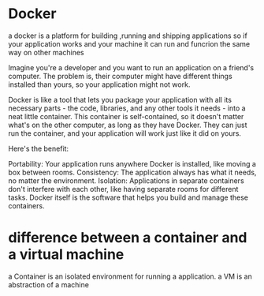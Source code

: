 # Docker

a docker is a platform for building  ,running and shipping applications
so if your application works and your machine it can run and funcrion the same way on other machines

Imagine you're a developer and you want to run an application on a friend's computer. The problem is, their computer might have different things installed than yours, so your application might not work.

Docker is like a tool that lets you package your application with all its necessary parts -  the code, libraries, and any other tools it needs - into a neat little container. This container is self-contained, so it doesn't matter what's on the other computer, as long as they have Docker. They can just run the container, and your application will work just like it did on yours.

Here's the benefit:

Portability: Your application runs anywhere Docker is installed, like moving a box between rooms.
Consistency: The application always has what it needs, no matter the environment.
Isolation: Applications in separate containers don't interfere with each other, like having separate rooms for different tasks.
Docker itself is the software that helps you build and manage these containers.

# difference between a container and a virtual machine

a Container is an isolated environment for running a application.
a VM is an abstraction of a machine 
